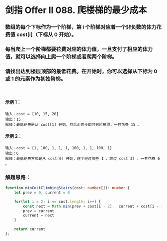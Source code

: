 # 剑指 Offer II 088. 爬楼梯的最少成本

### 数组的每个下标作为一个阶梯，第 i 个阶梯对应着一个非负数的体力花费值 cost[i]（下标从 0 开始）。

### 每当爬上一个阶梯都要花费对应的体力值，一旦支付了相应的体力值，就可以选择向上爬一个阶梯或者爬两个阶梯。

### 请找出达到楼层顶部的最低花费。在开始时，你可以选择从下标为 0 或 1 的元素作为初始阶梯。
 
#### 示例 1：
```
输入：cost = [10, 15, 20]
输出：15
解释：最低花费是从 cost[1] 开始，然后走两步即可到阶梯顶，一共花费 15 。
```
#### 示例 2：
```
输入：cost = [1, 100, 1, 1, 1, 100, 1, 1, 100, 1]
输出：6
解释：最低花费方式是从 cost[0] 开始，逐个经过那些 1 ，跳过 cost[3] ，一共花费 6 。
```

### 解题思路：
```ts
function minCostClimbingStairs(cost: number[]): number {
    let prev = 0, current = 0

    for(let i = 2; i <= cost.length; i++) {
        const next = Math.min(prev + cost[i - 2],  current + cost[i - 1])
        prev = current
        current = next
    }

    return current
};
```